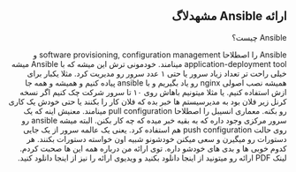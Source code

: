 <div dir='auto'>
<h2> ارائه Ansible مشهدلاگ </h1>
</div>

<div dir='rtl'>

Ansible چیست؟

Ansible را اصطلاحا software provisioning, configuration management و application-deployment tool مینامند. خودمونی ترش این میشه که با Ansible میشه خیلی راحت تر تعداد زیاد سرور یا حتی ۱ عدد سرور رو مدیریت کرد. مثلا یکبار برای همیشه نصب اصولی nginx رو یاد بگیریم و با ansible پیاده کنیم و همیشه و همه جا ازش استفاده کنیم. یا مثلا میتونیم باهاش روی ۱۰ تا سرور شرکت چک کنیم اگر نسخه کرنل زیر فلان بود به مدیرسیستم ها خبر بده که فلان کار را بکنند یا حتی خودش یک کاری رو بکنه. معماری انسیبل را اصطلاحا pull configuration مینامند. معنیش اینه که یک سرور مرکزی وجود داره که به بقیه خبر میده که چه کار بکنن. البته میشه ansible رو روی حالت push configuration هم استفاده کرد. یعنی یک عالمه سرور از یک جایی دستورات رو میگیرن و سعی میکنن خودشونو شبیه اون خواسته دستورات بکنند. هر کدوم خوبی ها و بدی های خودشو داره. توی ارائه من درباره همه این ها صحبت کردم. لینک PDF ارائه رو میتونید از اینجا دانلود بکنید و ویدیوی ارائه را نیز از اینجا دانلود کنید.

</div>